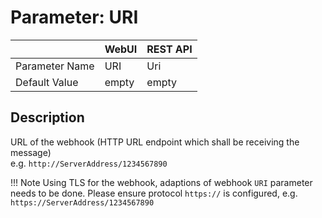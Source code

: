 # Parameter: URI

|                   | WebUI               | REST API
|:---               |:---                 |:----
| Parameter Name    | URI                 | Uri
| Default Value     | empty               | empty


## Description

URL of the webhook (HTTP URL endpoint which shall be receiving the message)<br>
e.g. `http://ServerAddress/1234567890`


!!! Note
    Using TLS for the webhook, adaptions of webhook `URI` parameter needs to be done. Please ensure 
    protocol `https://` is configured, e.g. `https://ServerAddress/1234567890`
